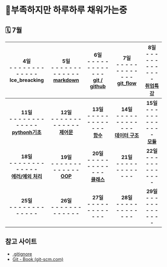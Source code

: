 # 🔋부족하지만 하루하루 채워가는중

## 🗓 7월

|    **4일<br> - - - - - - - - - - - - -<br>Ice_breacking**    | **5일<br> - - - - - - - - - - - - -<br/>[markdown](./0705/)** | **6일<br> - - - - - - - - - - - - -<br/>[git / github](./0706/)** | **7일<br> - - - - - - - - - - - - -<br/>[git_flow](./0707/)** | **8일<br> - - - - - - - - - - - - -<br/>[취업특강](./0708/)** |
| :----------------------------------------------------------: | :----------------------------------------------------------: | :----------------------------------------------------------: | :----------------------------------------------------------: | :----------------------------------------------------------: |
| **11일<br/> - - - - - - - - - - - - -<br/>[pythonh기초](./0711/)** | **12일<br/> - - - - - - - - - - - - -<br/>[제어문](./0712/)** | **13일<br/> - - - - - - - - - - - - -<br/>[함수](./0713/)**  | **14일<br/> - - - - - - - - - - - - -<br/>[데이터 구조](./0714/)** | **15일<br/> - - - - - - - - - - - - -<br/>[모듈](./0715/)**  |
| **18일<br/> - - - - - - - - - - - - -<br/>[에러/예외 처리](./0718/)** |  **19일<br/> - - - - - - - - - - - - -<br/>[OOP](./0719/)**  | **20일<br/> - - - - - - - - - - - - -<br/>[클래스](./0720/)** |         **21일<br/> - - - - - - - - - - - - -<br/>**         |         **22일<br/> - - - - - - - - - - - - -<br/>**         |
|         **25일<br/> - - - - - - - - - - - - -<br/>**         |         **26일<br/> - - - - - - - - - - - - -<br/>**         |         **27일<br/> - - - - - - - - - - - - -<br/>**         |         **28일<br/> - - - - - - - - - - - - -<br/>**         |         **29일<br/> - - - - - - - - - - - - -<br/>**         |



## 참고 사이트

- [.gitignore](https://gitignore.io)
- [Git - Book (git-scm.com)](https://git-scm.com/book/ko/v2)

